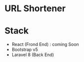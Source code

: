 # URL Shortener

# Stack
* React (Frond End) : coming Soon
* Bootstrap v5
* Laravel 8 (Back End)    
